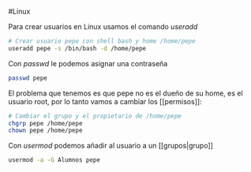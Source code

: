 #Linux 

Para crear usuarios en Linux usamos el comando *useradd*

```bash
# Crear usuario pepe con shell bash y home /home/pepe
useradd pepe -s /bin/bash -d /home/pepe
```

Con *passwd* le podemos asignar una contraseña

```bash
passwd pepe
```

El problema que tenemos es que pepe no es el dueño de su home, es el usuario root, por lo tanto vamos a cambiar los [[permisos]]:

```bash
# Cambiar el grupo y el propietario de /home/pepe
chgrp pepe /home/pepe
chown pepe /home/pepe
```

Con *usermod* podemos añadir al usuario a un [[grupos|grupo]]

```bash
usermod -a -G Alumnos pepe
```